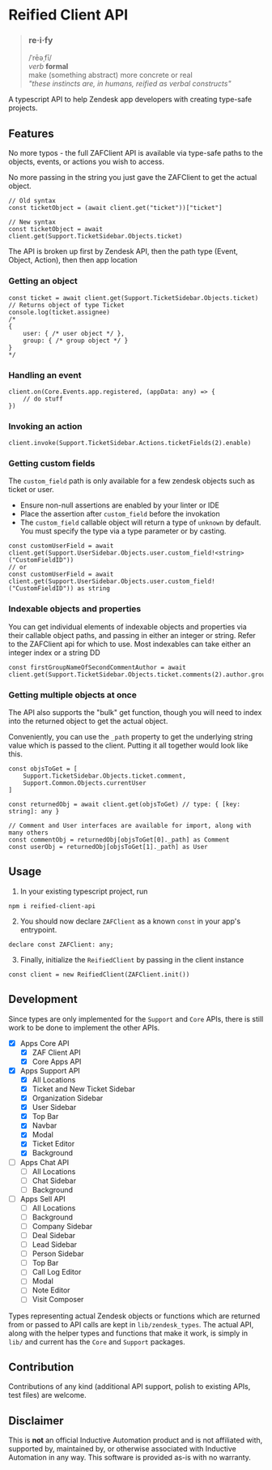 # Reified Client API

> ### re·i·fy
> /ˈrēəˌfī/<br>
> *verb* **formal**<br>
> make (something abstract) more concrete or real<br>
> *"these instincts are, in humans, reified as verbal constructs"*

A typescript API to help Zendesk app developers with creating type-safe projects. 

## Features

No more typos - the full ZAFClient API is available via type-safe paths to the objects, events, or actions you wish to access.

No more passing in the string you just gave the ZAFClient to get the actual object. 
```
// Old syntax
const ticketObject = (await client.get("ticket"))["ticket"]

// New syntax
const ticketObject = await client.get(Support.TicketSidebar.Objects.ticket)
```

The API is broken up first by Zendesk API, then the path type (Event, Object, Action), then then app location

### Getting an object
```
const ticket = await client.get(Support.TicketSidebar.Objects.ticket) // Returns object of type Ticket
console.log(ticket.assignee)
/*
{
    user: { /* user object */ },
    group: { /* group object */ }
}
*/
```

### Handling an event
```
client.on(Core.Events.app.registered, (appData: any) => {
    // do stuff
})
```

### Invoking an action
```
client.invoke(Support.TicketSidebar.Actions.ticketFields(2).enable)
```

### Getting custom fields
The `custom_field` path is only available for a few zendesk objects such as ticket or user.
- Ensure non-null assertions are enabled by your linter or IDE
- Place the assertion after `custom_field` before the invokation
- The `custom_field` callable object will return a type of `unknown` by default. You must specify the type via a type parameter or by casting.
```
const customUserField = await client.get(Support.UserSidebar.Objects.user.custom_field!<string>("CustomFieldID"))
// or
const customUserField = await client.get(Support.UserSidebar.Objects.user.custom_field!("CustomFieldID")) as string
```

### Indexable objects and properties
You can get individual elements of indexable objects and properties via their callable object paths, and passing in either an integer or string.
Refer to the ZAFClient api for which to use. Most indexables can take either an integer index or a string DD
```
const firstGroupNameOfSecondCommentAuthor = await client.get(Support.TicketSidebar.Objects.ticket.comments(2).author.groups(1).name)
```

### Getting multiple objects at once
The API also supports the "bulk" get function, though you will need to index into the returned object to get the actual object.

Conveniently, you can use the `_path` property to get the underlying string value which is passed to the client. Putting it all together would look like this.
```
const objsToGet = [
    Support.TicketSidebar.Objects.ticket.comment,
    Support.Common.Objects.currentUser
]

const returnedObj = await client.get(objsToGet) // type: { [key: string]: any }

// Comment and User interfaces are available for import, along with many others
const commentObj = returnedObj[objsToGet[0]._path] as Comment
const userObj = returnedObj[objsToGet[1]._path] as User 
```

## Usage

1. In your existing typescript project, run 
```
npm i reified-client-api
```
2. You should now declare `ZAFClient` as a known `const` in your app's entrypoint.
```
declare const ZAFClient: any;
```
3. Finally, initialize the `ReifiedClient` by passing in the client instance
```
const client = new ReifiedClient(ZAFClient.init())
```

## Development

Since types are only implemented for the `Support` and `Core` APIs, there is still work to be done to implement the other APIs. 


- [x] Apps Core API
    - [x] ZAF Client API
    - [x] Core Apps API
- [x] Apps Support API
    - [x] All Locations
    - [x] Ticket and New Ticket Sidebar
    - [x] Organization Sidebar
    - [x] User Sidebar
    - [x] Top Bar
    - [x] Navbar
    - [x] Modal
    - [x] Ticket Editor
    - [x] Background
- [ ] Apps Chat API
    - [ ] All Locations
    - [ ] Chat Sidebar
    - [ ] Background
- [ ] Apps Sell API
    - [ ] All Locations
    - [ ] Background
    - [ ] Company Sidebar
    - [ ] Deal Sidebar
    - [ ] Lead Sidebar
    - [ ] Person Sidebar
    - [ ] Top Bar
    - [ ] Call Log Editor
    - [ ] Modal
    - [ ] Note Editor
    - [ ] Visit Composer

Types representing actual Zendesk objects or functions which are returned from or passed to API calls are kept in `lib/zendesk_types`. The actual API, along with the helper types and functions that make it work, is simply in `lib/` and current has the `Core` and `Support` packages.

## Contribution

Contributions of any kind (additional API support, polish to existing APIs, test files) are welcome.

## Disclaimer

This is **not** an official Inductive Automation product and is not affiliated with, supported by, maintained by, or
otherwise associated with Inductive Automation in any way. This software is provided as-is with no warranty.

